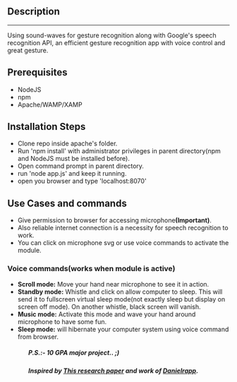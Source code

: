 <h2> Description </h2>
<hr/>
<span>Using sound-waves for gesture recognition along with Google's speech recognition API, an efficient gesture recognition app with voice control and great gesture.</span>
<h2>Prerequisites</h2>
<ul>
<li>NodeJS</li>
<li>npm</li>
<li>Apache/WAMP/XAMP</li>
</ul>
<h2>Installation Steps</h2>
<ul>
<li>Clone repo inside apache's folder.</li>
<li>Run 'npm install' with administrator privileges in parent directory(npm and NodeJS must be installed before).</li>
<li>Open command prompt in parent directory.</li>
<li>run 'node app.js' and keep it running.</li>
<li>open you browser and type 'localhost:8070'</li>
</ul>
<h2>Use Cases and commands</h2>
<ul>
  <li> Give permission to browser for accessing microphone<b>(Important)</b>. </li>
  <li> Also reliable internet connection is a necessity for speech recognition to work. </li>
  <li> You can click on microphone svg or use voice commands to activate the module.</li>
</ul>
<h3>Voice commands(works when module is active)</h4>
<ul>
  <li><b>Scroll mode:</b> Move your hand near microphone to see it in action.</li>
  <li><b>Standby mode:</b> Whistle and click on allow computer to sleep. This will send it to fullscreen virtual sleep mode(not exactly sleep but display on screen off mode). On another whistle, black screen will vanish.</li>
  <li><b>Music mode:</b> Activate this mode and wave your hand around microphone to have some fun.</li>
  <li><b>Sleep mode:</b> will hibernate your computer system using voice command from browser.</li>
<ul>

<h5>P.S.:- 10 GPA major project.. ;)</h5>
<h5>Inspired by <a href="http://research.microsoft.com/en-us/um/redmond/groups/cue/publications/GuptaSoundWaveCHI2012.pdf">This research paper</a> and work of <a href="github.com/danielrapp">Danielrapp</a>. 
